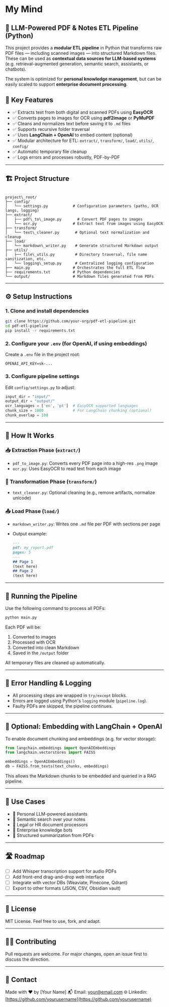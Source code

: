 # My Mind

## 🤖 LLM-Powered PDF & Notes ETL Pipeline (Python)

This project provides a **modular ETL pipeline** in Python that transforms raw PDF files — including scanned images — into structured Markdown files. These can be used as **contextual data sources for LLM-based systems** (e.g. retrieval-augmented generation, semantic search, assistants, or chatbots).

The system is optimized for **personal knowledge management**, but can be easily scaled to support **enterprise document processing**.


## 🎯 Key Features

- ✅ Extracts text from both digital and scanned PDFs using **EasyOCR**
- ✅ Converts pages to images for OCR using **pdf2image** or **PyMuPDF**
- ✅ Cleans and normalizes text before saving it to `.md` files
- ✅ Supports recursive folder traversal
- ✅ Uses **LangChain + OpenAI** to embed content (optional)
- ✅ Modular architecture for ETL: `extract/`, `transform/`, `load/`, `utils/`, `config/`
- ✅ Automatic temporary file cleanup
- ✅ Logs errors and processes robustly, PDF-by-PDF

---

## 🏗️ Project Structure

```

project\_root/
├── config/
│   └── settings.py           # Configuration parameters (paths, OCR langs, logging)
├── extract/
│   ├── pdf\_to\_image.py       # Convert PDF pages to images
│   └── ocr.py                # Extract text from images using EasyOCR
├── transform/
│   └── text\_cleaner.py       # Optional text normalization and cleanup
├── load/
│   └── markdown\_writer.py    # Generate structured Markdown output
├── utils/
│   ├── file\_utils.py         # Directory traversal, file name sanitization, etc.
│   └── logging\_setup.py      # Centralized logging configuration
├── main.py                   # Orchestrates the full ETL flow
├── requirements.txt          # Python dependencies
└── output/                   # Markdown files generated from PDFs

````

---

## ⚙️ Setup Instructions

### 1. Clone and install dependencies

```bash
git clone https://github.com/your-org/pdf-etl-pipeline.git
cd pdf-etl-pipeline
pip install -r requirements.txt
````

### 2. Configure your `.env` (for OpenAI, if using embeddings)

Create a `.env` file in the project root:

```
OPENAI_API_KEY=sk-...
```

### 3. Configure pipeline settings

Edit `config/settings.py` to adjust:

```python
input_dir = "input/"
output_dir = "output/"
ocr_languages = ['en', 'pt']  # EasyOCR supported languages
chunk_size = 1000             # For LangChain chunking (optional)
chunk_overlap = 100
```

---

## 🧠 How It Works

### 📥 Extraction Phase (`extract/`)

* `pdf_to_image.py`: Converts every PDF page into a high-res `.png` image
* `ocr.py`: Uses EasyOCR to read text from each image

### 🧹 Transformation Phase (`transform/`)

* `text_cleaner.py`: Optional cleaning (e.g., remove artifacts, normalize unicode)

### 📤 Load Phase (`load/`)

* `markdown_writer.py`: Writes one `.md` file per PDF with sections per page
* Output example:

  ```markdown
  ---
  pdf: my_report.pdf
  pages: 5
  ---
  ## Page 1
  (text here)
  ## Page 2
  (text here)
  ```

---

## 🧪 Running the Pipeline

Use the following command to process all PDFs:

```bash
python main.py
```

Each PDF will be:

1. Converted to images
2. Processed with OCR
3. Converted into clean Markdown
4. Saved in the `/output` folder

All temporary files are cleaned up automatically.

---

## 📌 Error Handling & Logging

* All processing steps are wrapped in `try/except` blocks.
* Errors are logged using Python's `logging` module (`pipeline.log`).
* Faulty PDFs are skipped, the pipeline continues.

---

## 🔗 Optional: Embedding with LangChain + OpenAI

To enable document chunking and embeddings (e.g. for vector storage):

```python
from langchain.embeddings import OpenAIEmbeddings
from langchain.vectorstores import FAISS

embeddings = OpenAIEmbeddings()
db = FAISS.from_texts(text_chunks, embeddings)
```

This allows the Markdown chunks to be embedded and queried in a RAG pipeline.

---

## 🧠 Use Cases

* 🧘 Personal LLM-powered assistants
* 📂 Semantic search over your notes
* 📑 Legal or HR document processors
* 🤖 Enterprise knowledge bots
* 📝 Structured summarization from PDFs

---

## 🛣️ Roadmap

* [ ] Add Whisper transcription support for audio PDFs
* [ ] Add front-end drag-and-drop web interface
* [ ] Integrate with vector DBs (Weaviate, Pinecone, Qdrant)
* [ ] Export to other formats (JSON, CSV, Obsidian vault)

---

## 📄 License

MIT License. Feel free to use, fork, and adapt.

---

## 🙋‍♂️ Contributing

Pull requests are welcome. For major changes, open an issue first to discuss the direction.

---

## 👋 Contact

Made with ❤️ by \[Your Name]
📬 Email: [your@email.com](mailto:your@email.com)
🌐 Linkedin: [https://github.com/yourusername](https://github.com/yourusername)

```

